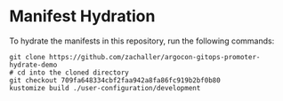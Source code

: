 # Manifest Hydration

To hydrate the manifests in this repository, run the following commands:

```shell
git clone https://github.com/zachaller/argocon-gitops-promoter-hydrate-demo
# cd into the cloned directory
git checkout 709fa648334cbf2faa942a8fa86fc919b2bf0b80
kustomize build ./user-configuration/development
```
